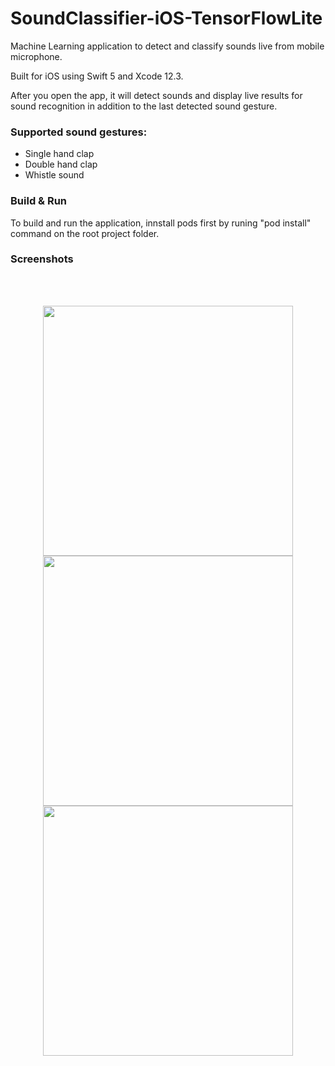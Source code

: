 # SoundClassifier-iOS-TensorFlowLite
Machine Learning application to detect and classify sounds live from mobile microphone.

Built for iOS using Swift 5 and Xcode 12.3.

After you open the app, it will detect sounds and display live results for sound recognition in addition to the last detected sound gesture.

### Supported sound gestures:
* Single hand clap
* Double hand clap
* Whistle sound

### Build & Run
To build and run the application, innstall pods first by runing "pod install" command on the root project folder.

### Screenshots
<br/>
<br/>
<p align="center">
  <img src="https://user-images.githubusercontent.com/8017394/162580594-f974708c-8263-436e-8777-aa6fb75c93b4.PNG" width="400">
  <img src="https://user-images.githubusercontent.com/8017394/162580681-537fb9c4-03d3-46f1-922b-732c45dc5d4f.PNG" width="400">
  <img src="https://user-images.githubusercontent.com/8017394/162580661-2dac93d4-28e9-4e7b-886b-6229a9bbf347.PNG" width="400">
</p>
